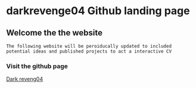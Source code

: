 
# darkrevenge04 Github landing page

## Welcome the the website
```
The following website will be peroiducally updated to included potential ideas and published projects to act a interactive CV
```
### Visit the github page
  [Dark reveng04](https://github.com/darkrevenge04)

